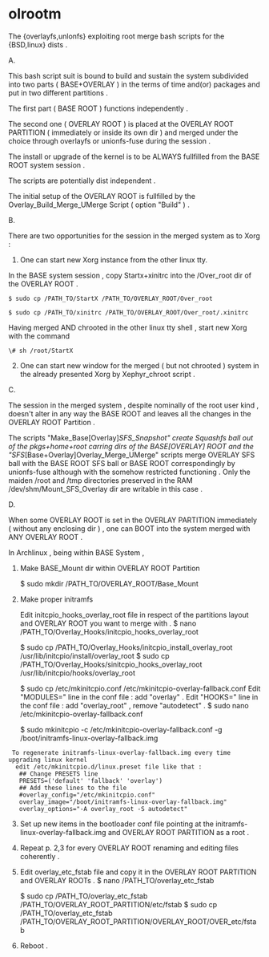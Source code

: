 # olrootm
The {overlayfs,unlonfs} exploiting root merge bash scripts for the {BSD,linux} dists .

A.

 This bash script suit is bound to build and sustain the system
  subdivided into two parts ( BASE+OVERLAY ) in the terms of time and(or) packages
  and put in two different partitions .

 The first part ( BASE ROOT ) functions independently .

 The second one ( OVERLAY ROOT ) is placed at the OVERLAY ROOT PARTITION ( immediately or inside its own dir )
  and merged under the choice through overlayfs or unionfs-fuse during the session .

 The install or upgrade of the kernel is to be ALWAYS fullfilled from the BASE ROOT system session .

 The scripts are potentially dist independent .
 
 The initial setup of the OVERLAY ROOT is fullfilled 
  by the Overlay_Build_Merge_UMerge Script ( option "Build" ) .

B.

 There are two opportunities for the session in the merged system as to Xorg :

  1. One can start new Xorg instance from the other linux tty.

   In the BASE system session , copy Startx+xinitrc into the /Over_root dir of the OVERLAY ROOT .
   
    $ sudo cp /PATH_TO/StartX /PATH_TO/OVERLAY_ROOT/Over_root
    
    $ sudo cp /PATH_TO/xinitrc /PATH_TO/OVERLAY_ROOT/Over_root/.xinitrc

   Having merged AND chrooted in the other linux tty shell , start new Xorg with the command

    \# sh /root/StartX

  2. One can start new window for the merged ( but not chrooted ) system in the already presented Xorg by Xephyr_chroot script .

C.

 The session in the merged system , despite nominally of the root user kind ,
  doesn't alter in any way the BASE ROOT
  and leaves all the changes in the OVERLAY ROOT Partition .

 The scripts "Make_Base[Overlay]_SFS_Snapshot" create Squashfs ball out of the pkgs+home+root carring dirs of the BASE[OVERLAY] ROOT
  and the "SFS_[Base+Overlay]Overlay_Merge_UMerge" scripts  merge OVERLAY SFS ball
  with the BASE ROOT SFS ball or BASE ROOT correspondingly by unionfs-fuse
  although with the somehow restricted functioning .
  Only the maiden /root and /tmp directories preserved in the RAM /dev/shm/Mount_SFS_Overlay dir
  are writable in this case .
 
D.

 When some OVERLAY ROOT is set in the OVERLAY PARTITION immediately ( without any enclosing dir ) ,
  one can BOOT into the system merged with ANY OVERLAY ROOT .
  
  In Archlinux , being within BASE System ,

   1. Make BASE_Mount dir within OVERLAY ROOT Partition

      $ sudo mkdir /PATH_TO/OVERLAY_ROOT/Base_Mount

   2. Make proper initramfs

      Edit initcpio_hooks_overlay_root file in respect of the partitions layout and OVERLAY ROOT you want to merge with .
       $ nano /PATH_TO/Overlay_Hooks/initcpio_hooks_overlay_root

      $ sudo cp /PATH_TO/Overlay_Hooks/initcpio_install_overlay_root /usr/lib/initcpio/install/overlay_root
      $ sudo cp /PATH_TO/Overlay_Hooks/sinitcpio_hooks_overlay_root /usr/lib/initcpio/hooks/overlay_root

       $ sudo cp /etc/mkinitcpio.conf /etc/mkinitcpio-overlay-fallback.conf
      Edit "MODULES=" line in the conf file : add "overlay" .
      Edit "HOOKS=" line in the conf file : add "overlay_root" , remove "autodetect" .
       $ sudo nano  /etc/mkinitcpio-overlay-fallback.conf
 
      $ sudo mkinitcpio -c /etc/mkinitcpio-overlay-fallback.conf -g /boot/initramfs-linux-overlay-fallback.img

     To regenerate initramfs-linux-overlay-fallback.img every time upgrading linux kernel
      edit /etc/mkinitcpio.d/linux.preset file like that :
       ## Change PRESETS line
       PRESETS=('default' 'fallback' 'overlay')
       ## Add these lines to the file
       #overlay_config="/etc/mkinitcpio.conf"
       overlay_image="/boot/initramfs-linux-overlay-fallback.img"
       overlay_options="-A overlay_root -S autodetect"

   3. Set up new items in the bootloader conf file
       pointing at the initramfs-linux-overlay-fallback.img and OVERLAY ROOT PARTITION as a root .

   4. Repeat p. 2,3 for every OVERLAY ROOT renaming and editing files coherently .

   5. Edit overlay_etc_fstab file and copy it in the OVERLAY ROOT PARTITION and OVERLAY ROOTs .
       $ nano /PATH_TO/overlay_etc_fstab
  
      $ sudo cp /PATH_TO/overlay_etc_fstab  /PATH_TO/OVERLAY_ROOT_PARTITION/etc/fstab
      $ sudo cp /PATH_TO/overlay_etc_fstab  /PATH_TO/OVERLAY_ROOT_PARTITION/OVERLAY_ROOT/OVER_etc/fstab

   6. Reboot .

 

